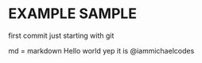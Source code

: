 # EXAMPLE SAMPLE
first commit just starting with git

md = markdown
Hello world yep it is @iammichaelcodes